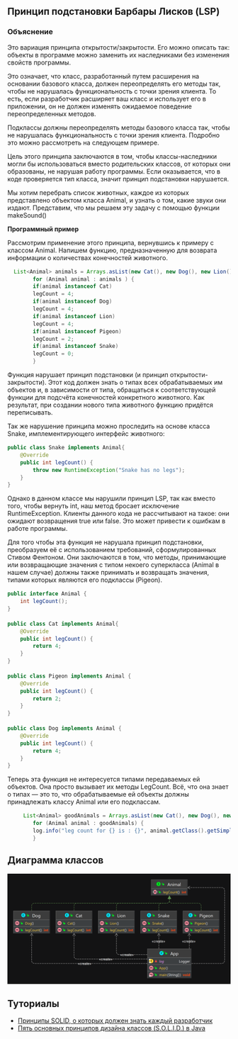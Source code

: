 
## Принцип подстановки Барбары Лисков (LSP)


### Объяснение

Это вариация принципа открытости/закрытости. Его можно описать так: объекты в программе можно заменить их наследниками без изменения свойств программы.

Это означает, что класс, разработанный путем расширения на основании базового класса, должен переопределять его методы так, чтобы не нарушалась функциональность с точки зрения клиента. То есть, если разработчик расширяет ваш класс и использует его в приложении, он не должен изменять ожидаемое поведение переопределенных методов.

Подклассы должны переопределять методы базового класса так, чтобы не нарушалась функциональность с точки зрения клиента. Подробно это можно рассмотреть на следующем примере.

Цель этого принципа заключаются в том,
чтобы классы-наследники могли бы использоваться вместо родительских классов,
от которых они образованы, не нарушая работу программы. Если оказывается, что в коде 
проверяется тип класса, значит принцип подстановки нарушается.

Мы хотим перебрать список животных, каждое из которых представлено объектом класса Animal,
и узнать о том, какие звуки они издают. Представим, что мы решаем эту задачу с помощью функции makeSound()

**Программный пример**

Рассмотрим применение этого принципа, вернувшись к примеру с классом Animal. Напишем функцию, предназначенную для возврата информации о количествах конечностей животного.

```java
  List<Animal> animals = Arrays.asList(new Cat(), new Dog(), new Lion(), new Pigeon(), new Snake());
        for (Animal animal : animals ) {
        if(animal instanceof Cat)
        legCount = 4;
        if(animal instanceof Dog)
        legCount = 4;
        if(animal instanceof Lion)
        legCount = 4;
        if(animal instanceof Pigeon)
        legCount = 2;
        if(animal instanceof Snake)
        legCount = 0;
        }
```
Функция нарушает принцип подстановки (и принцип открытости-закрытости). 
Этот код должен знать о типах всех обрабатываемых им объектов и, в зависимости от типа, 
обращаться к соответствующей функции для подсчёта конечностей конкретного животного. 
Как результат, при создании нового типа животного функцию придётся переписывать.

Так же нарушение принципа можно проследить на основе класса Snake, имплементирующего интерфейс животного:
```java
public class Snake implements Animal{
    @Override
    public int legCount() {
        throw new RuntimeException("Snake has no legs");
    }
}
```
Однако в данном классе мы нарушили принцип LSP, так как вместо того, 
чтобы вернуть int, наш метод бросает исключение RuntimeException. 
Клиенты данного кода не рассчитывают на такое: они ожидают возвращения true или false. 
Это может привести к ошибкам в работе программы.



Для того чтобы эта функция не нарушала принцип подстановки, преобразуем её с использованием требований, сформулированных Стивом Фентоном. Они заключаются в том, что методы, принимающие или возвращающие значения с типом некоего суперкласса (Animal в нашем случае) должны также принимать и возвращать значения, типами которых являются его подклассы (Pigeon).

```java
public interface Animal {
    int legCount();
}

public class Cat implements Animal{
    @Override
    public int legCount() {
        return 4;
    }
}

public class Pigeon implements Animal {
    @Override
    public int legCount() {
        return 2;
    }
}

public class Dog implements Animal {
    @Override
    public int legCount() {
        return 4;
    }
}

```
Теперь эта функция не интересуется типами передаваемых ей объектов. 
Она просто вызывает их методы LegCount. Всё, что она знает о типах — это то, 
что обрабатываемые ей объекты должны принадлежать классу Animal или его подклассам.


```java
     List<Animal> goodAnimals = Arrays.asList(new Cat(), new Dog(), new Lion());
        for (Animal animal : goodAnimals) {
        log.info("leg count for {} is : {}", animal.getClass().getSimpleName(), animal.legCount());
        }

```


## Диаграмма классов

![alt text](../../../resources/solid/lsp/lsp.png)


## Туториалы

* [Принципы SOLID, о которых должен знать каждый разработчик](https://habr.com/ru/companies/ruvds/articles/426413/)
* [Пять основных принципов дизайна классов (S.O.L.I.D.) в Java](https://javarush.com/groups/posts/osnovnye-principy-dizajna-klassov-solid-v-java)
